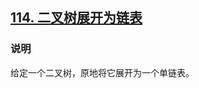 ## [114. 二叉树展开为链表](https://leetcode-cn.com/problems/flatten-binary-tree-to-linked-list/)

### 说明
给定一个二叉树，原地将它展开为一个单链表。